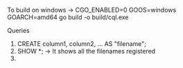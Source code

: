 To build on windows -> CGO_ENABLED=0 GOOS=windows GOARCH=amd64 go build -o build/cql.exe

Queries
1. CREATE column1, column2, ... AS "filename";
2. SHOW *; -> It shows all the filenames registered
3. 